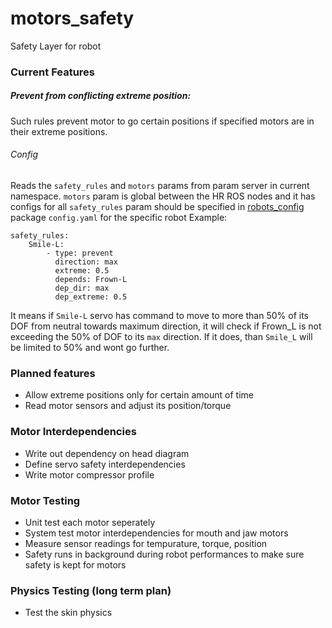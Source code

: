 # motors_safety
Safety Layer for robot
### Current Features
##### Prevent from conflicting extreme position:
Such rules prevent motor to go certain positions if specified motors are in their extreme positions.
###### Config
Reads the `safety_rules` and `motors` params from param server in current namespace.
`motors` param is global between the HR ROS nodes and it has configs for all 
`safety_rules` param should be specified in [robots_config](https://github.com/hansonrobotics/robots_config) package `config.yaml` for the specific robot
Example:
```
safety_rules:
    Smile-L:
        - type: prevent
          direction: max
          extreme: 0.5
          depends: Frown-L
          dep_dir: max
          dep_extreme: 0.5
```
It means if `Smile-L` servo has command to move to more than 50% of its DOF from neutral towards maximum direction, it will check if Frown_L is not exceeding the 50% of DOF to its `max` direction. If it does, than `Smile_L` will be limited to 50% and wont go further.





### Planned features

 * Allow extreme positions only for certain amount of time
 * Read motor sensors and adjust its position/torque

### Motor Interdependencies
 * Write out dependency on head diagram
 * Define servo safety interdependencies
 * Write motor compressor profile

### Motor Testing
 * Unit test each motor seperately
 * System test motor interdependencies for mouth and jaw motors
 * Measure sensor readings for tempurature, torque, position
 * Safety runs in background during robot performances to make sure safety is kept for motors

### Physics Testing (long term plan)
 * Test the skin physics
